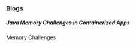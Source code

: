 ### Blogs

##### Java Memory Challenges in Containerized Apps
<a link="blogs/container-memory.MD">Memory Challenges</a>



